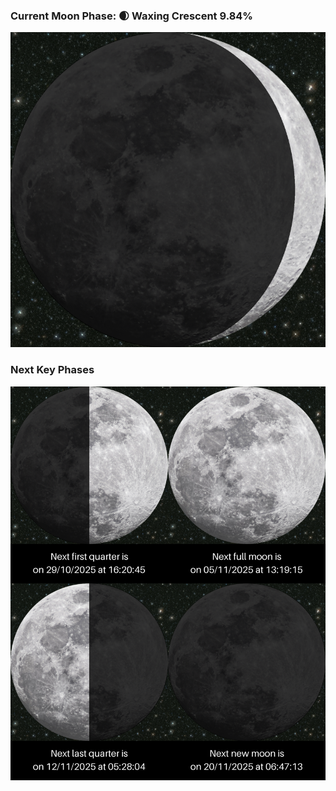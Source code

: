 ### Current Moon Phase: 🌒 Waxing Crescent 9.84%
![Moon Phase](moonphase.png)
### Next Key Phases
![Gallery](gallery.png)